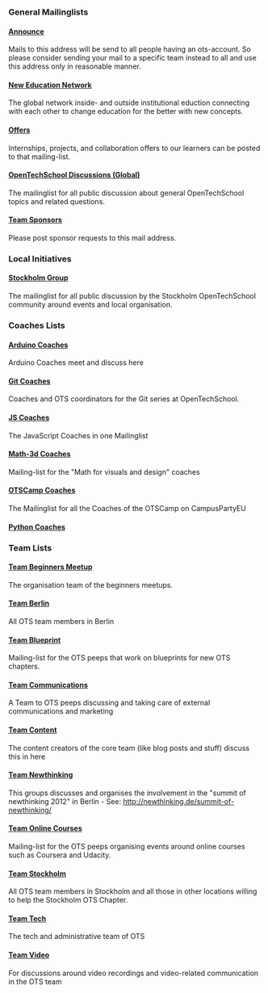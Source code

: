 

### General Mailinglists 

#### [Announce](https://groups.google.com/a/opentechschool.org/forum/?fromgroups#!forum/announce)

Mails to this address will be send to all people having an ots-account. So please consider sending your mail to a specific team instead to all and use this address only in reasonable manner.


#### [New Education Network](https://groups.google.com/a/opentechschool.org/forum/?fromgroups#!forum/new.edu.network)

The global network inside- and outside institutional eduction connecting with each other to change education for the better with new concepts.


#### [Offers](https://groups.google.com/a/opentechschool.org/forum/?fromgroups#!forum/offers)

Internships, projects, and collaboration offers to our learners can be posted to that mailing-list.


#### [OpenTechSchool Discussions (Global)](https://groups.google.com/a/opentechschool.org/forum/?fromgroups#!forum/discuss.global)

The mailinglist for all public discussion about general OpenTechSchool topics and related questions.


#### [Team Sponsors](https://groups.google.com/a/opentechschool.org/forum/?fromgroups#!forum/sponsors)

Please post sponsor requests to this mail address.

### Local Initiatives 

#### [Stockholm Group](https://groups.google.com/a/opentechschool.org/forum/?fromgroups#!forum/discuss.stockholm)

The mailinglist for all public discussion by the Stockholm OpenTechSchool community around events and local organisation.

### Coaches Lists 

#### [Arduino Coaches](https://groups.google.com/a/opentechschool.org/forum/?fromgroups#!forum/coaches.arduino)

Arduino Coaches meet and discuss here


#### [Git Coaches](https://groups.google.com/a/opentechschool.org/forum/?fromgroups#!forum/coaches.git)

Coaches and OTS coordinators for the Git series at OpenTechSchool.


#### [JS Coaches](https://groups.google.com/a/opentechschool.org/forum/?fromgroups#!forum/coaches.js)

The JavaScript Coaches in one Mailinglist


#### [Math-3d Coaches](https://groups.google.com/a/opentechschool.org/forum/?fromgroups#!forum/coaches.math-3d)

Mailing-list for the "Math for visuals and design" coaches


#### [OTSCamp Coaches](https://groups.google.com/a/opentechschool.org/forum/?fromgroups#!forum/coaches.otscamp)

The Mailinglist for all the Coaches of the OTSCamp on CampusPartyEU


#### [Python Coaches](https://groups.google.com/a/opentechschool.org/forum/?fromgroups#!forum/coaches.python)



### Team Lists 

#### [Team Beginners Meetup](https://groups.google.com/a/opentechschool.org/forum/?fromgroups#!forum/team.beginners-meetup)

The organisation team of the beginners meetups.


#### [Team Berlin](https://groups.google.com/a/opentechschool.org/forum/?fromgroups#!forum/team.berlin)

All OTS team members in Berlin


#### [Team Blueprint](https://groups.google.com/a/opentechschool.org/forum/?fromgroups#!forum/team.blueprint)

Mailing-list for the OTS peeps that work on blueprints for new OTS chapters.


#### [Team Communications](https://groups.google.com/a/opentechschool.org/forum/?fromgroups#!forum/team.communications)

A Team to OTS peeps discussing and taking care of external communications and marketing


#### [Team Content](https://groups.google.com/a/opentechschool.org/forum/?fromgroups#!forum/team.content)

The content creators of the core team (like blog posts and stuff) discuss this in here


#### [Team Newthinking](https://groups.google.com/a/opentechschool.org/forum/?fromgroups#!forum/team.newthinking)

This groups discusses and organises the involvement in the "summit of newthinking 2012" in Berlin - See:  http://newthinking.de/summit-of-newthinking/


#### [Team Online Courses](https://groups.google.com/a/opentechschool.org/forum/?fromgroups#!forum/team.online-courses)

Mailing-list for the OTS peeps organising events around online courses such as Coursera and Udacity.


#### [Team Stockholm](https://groups.google.com/a/opentechschool.org/forum/?fromgroups#!forum/team.stockholm)

All OTS team members in Stockholm and all those in other locations willing to help the Stockholm OTS Chapter.


#### [Team Tech](https://groups.google.com/a/opentechschool.org/forum/?fromgroups#!forum/team.tech)

The tech and administrative team of OTS


#### [Team Video](https://groups.google.com/a/opentechschool.org/forum/?fromgroups#!forum/team.video)

For discussions around video recordings and video-related communication in the OTS team

